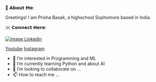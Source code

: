 👋 𝗔𝗯𝗼𝘂𝘁 𝗠𝗲:

Greetings! I am Prisha Basak, a highschool Sophomore based in India.

✉️ 𝗖𝗼𝗻𝗻𝗲𝗰𝘁 𝗛𝗲𝗿𝗲:

[![image](https://user-images.githubusercontent.com/91154704/218054989-c4a7f39a-c61e-4447-9ab3-8ecca56fd383.png)
Linkedin](https://www.linkedin.com/in/prisha-b-838754205)

[Youtube](https://www.youtube.com/channel/UCyzHMTmv9cSACIFGO39V0HQ)
[Instagram](https://www.instagram.com/deepfriedbreadpakoda/)


- 👀 I’m interested in Programming and ML
- 🌱 I’m currently learning Python and about AI 
- 💞️ I’m looking to collaborate on ...
- 📫 How to reach me ...

<!---
Prisha-Basak/Prisha-Basak is a ✨ special ✨ repository because its `README.md` (this file) appears on your GitHub profile.
You can click the Preview link to take a look at your changes.
--->
